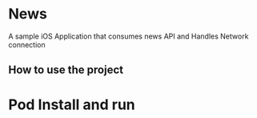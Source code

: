 # News
A sample iOS Application that consumes news API and Handles Network connection 
## How to use the project 
# Pod Install and run 
